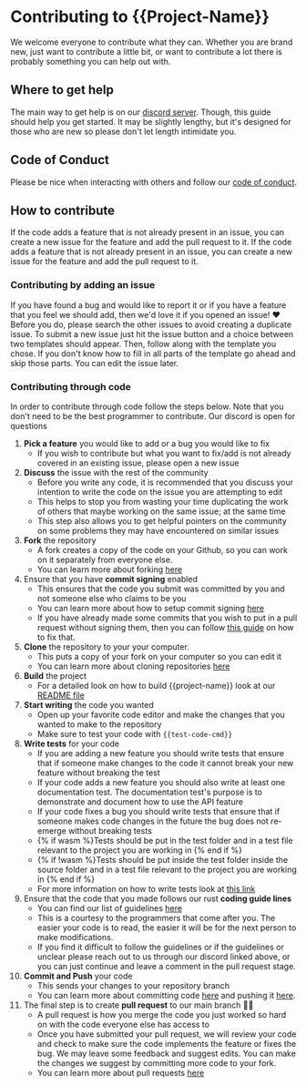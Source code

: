 # Contributing to {{Project-Name}}

We welcome everyone to contribute what they can. Whether you are brand new, just want to contribute a little bit, or want to contribute a lot there is probably something you can help out with.

## Where to get help
The main way to get help is on our [discord server](https://discord.gg/uh69TdKfBD).  Though, this guide should help you get started. It may be slightly lengthy, but it's designed for those who are new so please don't let length intimidate you.

## Code of Conduct
Please be nice when interacting with others and follow our [code of conduct](<link to code of conduct>).

## How to contribute
If the code adds a feature that is not already present in an issue, you can create a new issue for the feature and add the pull request to it. If the code adds a feature that is not already present in an issue, you can create a new issue for the feature and add the pull request to it.

### Contributing by adding an issue
If you have found a bug and would like to report it or if you have a feature that you feel we should add, then we'd love it if you opened an issue! ❤️ Before you do, please search the other issues to avoid creating a duplicate issue. 
To submit a new issue just hit the issue button and a choice between two templates should appear. Then, follow along with the template you chose. If you don't know how to fill in all parts of the template go ahead and skip those parts. You can edit the issue later.

### Contributing through code
In order to contribute through code follow the steps below. Note that you don't need to be the best programmer to contribute. Our discord is open for questions

 1. **Pick a feature** you would like to add or a bug you would like to fix
	 - If you wish to contribute but what you want to fix/add is not already covered in an existing issue, please open a new issue
 2. **Discuss** the issue with the rest of the community
	 - Before you write any code, it is recommended that you discuss your intention to write the code on the issue you are attempting to edit
	 -  This helps to stop you from wasting your time duplicating the work of others that maybe working on the same issue; at the same time
	 - This step also allows you to get helpful pointers on the community on some problems they may have encountered on similar issues
 3. **Fork** the repository
	 - A fork creates a copy of the code on your Github, so you can work on it separately from everyone else.
	 - You can learn more about forking [here](https://docs.github.com/en/get-started/quickstart/fork-a-repo)
 4. Ensure that you have **commit signing** enabled
	 - This ensures that the code you submit was committed by you and not someone else who claims to be you
	 - You can learn more about how to setup commit signing [here](https://www.freecodecamp.org/news/what-is-commit-signing-in-git/ "https://www.freecodecamp.org/news/what-is-commit-signing-in-git/")
	 - If you have already made some commits that you wish to put in a pull request without signing them, then you can follow [this guide](https://dev.to/jmarhee/signing-existing-commits-with-gpg-5b58) on how to fix that.
 5. **Clone** the repository to your your computer.
	 - This puts a copy of your fork on your computer so you can edit it
	 - You can learn more about cloning repositories [here](https://docs.github.com/en/repositories/creating-and-managing-repositories/cloning-a-repository)
 6. **Build** the project
	 - For a detailed look on how to build {{project-name}} look at our [README file](<link to readme>)
 7. **Start writing** the code you wanted
	 - Open up your favorite code editor and make the changes that you wanted to make to the repository
	 - Make sure to test your code with `{{test-code-cmd}}`
 8. **Write tests** for your code
	 - If you are adding a new feature you should write tests that ensure that if someone make changes to the code it cannot break your new feature without breaking the test
	 - If your code adds a new feature you should also write at least one documentation test. The documentation test's purpose is to demonstrate and document how to use the API feature
	 - If your code fixes a bug you should write tests that ensure that if someone makes code changes in the future the bug does not re-emerge without breaking tests
	 - {% if wasm %}Tests should be put in the test folder and in a test file relevant to the project you are working in {% end if %}
	 - {% if !wasm %}Tests should be put inside the test folder inside the source folder and in a test file relevant to the project you are working in {% end if %}
	 - For more information on how to write tests look at [this link](https://doc.rust-lang.org/book/ch11-01-writing-tests.html)
 9. Ensure that the code that you made follows our rust **coding guide lines**
	 - You can find our list of guidelines [here](<link to coding guidelines>)
	 - This is a courtesy to the programmers that come after you. The easier your code is to read, the easier it will be for the next person to make modifications.
	 - If you find it difficult to follow the guidelines or if the guidelines or unclear please reach out to us through our discord linked above, or you can just continue and leave a comment in the pull request stage.
 10. **Commit and Push** your code
	 - This sends your changes to your repository branch
	 - You can learn more about committing code [here](https://docs.github.com/en/desktop/contributing-and-collaborating-using-github-desktop/making-changes-in-a-branch/committing-and-reviewing-changes-to-your-project) and pushing it [here](https://docs.github.com/en/get-started/using-git/pushing-commits-to-a-remote-repository).
 11. The final step is to create **pull request** to our main branch 🥳🎉
	 - A pull request is how you merge the code you just worked so hard on with the code everyone else has access to
	 - Once you have submitted your pull request, we will review your code and check to make sure the code implements the feature or fixes the bug. We may leave some feedback and suggest edits. You can make the changes we suggest by committing more code to your fork.
	 - You can learn more about pull requests [here](https://docs.github.com/en/pull-requests/collaborating-with-pull-requests/proposing-changes-to-your-work-with-pull-requests/about-pull-requests)
